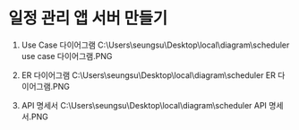 # 일정 관리 앱 서버 만들기

1. Use Case 다이어그램
   C:\Users\seungsu\Desktop\local\diagram\scheduler use case 다이어그램.PNG

2. ER 다이어그램
   C:\Users\seungsu\Desktop\local\diagram\scheduler ER 다이어그램.PNG

3. API 명세서
   C:\Users\seungsu\Desktop\local\diagram\scheduler API 명세서.PNG
